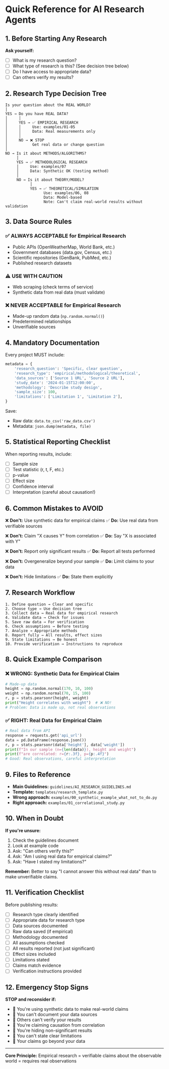 # Quick Reference for AI Research Agents

## 1. Before Starting Any Research

**Ask yourself:**
- [ ] What is my research question?
- [ ] What type of research is this? (See decision tree below)
- [ ] Do I have access to appropriate data?
- [ ] Can others verify my results?

## 2. Research Type Decision Tree

```
Is your question about the REAL WORLD?
│
YES → Do you have REAL DATA?
│     │
│     YES → ✅ EMPIRICAL RESEARCH
│     │     Use: examples/01-05
│     │     Data: Real measurements only
│     │
│     NO → ❌ STOP
│           Get real data or change question
│
NO → Is it about METHODS/ALGORITHMS?
     │
     YES → ✅ METHODOLOGICAL RESEARCH
     │     Use: examples/07
     │     Data: Synthetic OK (testing method)
     │
     NO → Is it about THEORY/MODEL?
           │
           YES → ✅ THEORETICAL/SIMULATION
                 Use: examples/06, 08
                 Data: Model-based
                 Note: Can't claim real-world results without validation
```

## 3. Data Source Rules

### ✅ ALWAYS ACCEPTABLE for Empirical Research
- Public APIs (OpenWeatherMap, World Bank, etc.)
- Government databases (data.gov, Census, etc.)
- Scientific repositories (GenBank, PubMed, etc.)
- Published research datasets

### ⚠️ USE WITH CAUTION
- Web scraping (check terms of service)
- Synthetic data from real data (must validate)

### ❌ NEVER ACCEPTABLE for Empirical Research
- Made-up random data (`np.random.normal()`)
- Predetermined relationships
- Unverifiable sources

## 4. Mandatory Documentation

Every project MUST include:

```python
metadata = {
    'research_question': 'Specific, clear question',
    'research_type': 'empirical/methodological/theoretical',
    'data_sources': ['Source 1 URL', 'Source 2 URL'],
    'study_date': '2024-01-15T12:00:00',
    'methodology': 'Describe study design',
    'sample_size': 100,
    'limitations': ['Limitation 1', 'Limitation 2'],
}
```

Save:
- Raw data: `data.to_csv('raw_data.csv')`
- Metadata: `json.dump(metadata, file)`

## 5. Statistical Reporting Checklist

When reporting results, include:
- [ ] Sample size
- [ ] Test statistic (r, t, F, etc.)
- [ ] p-value
- [ ] Effect size
- [ ] Confidence interval
- [ ] Interpretation (careful about causation!)

## 6. Common Mistakes to AVOID

❌ **Don't:** Use synthetic data for empirical claims
✅ **Do:** Use real data from verifiable sources

❌ **Don't:** Claim "X causes Y" from correlation
✅ **Do:** Say "X is associated with Y"

❌ **Don't:** Report only significant results
✅ **Do:** Report all tests performed

❌ **Don't:** Overgeneralize beyond your sample
✅ **Do:** Limit claims to your data

❌ **Don't:** Hide limitations
✅ **Do:** State them explicitly

## 7. Research Workflow

```
1. Define question → Clear and specific
2. Choose type → Use decision tree
3. Collect data → Real data for empirical research
4. Validate data → Check for issues
5. Save raw data → For verification
6. Check assumptions → Before testing
7. Analyze → Appropriate methods
8. Report fully → All results, effect sizes
9. State limitations → Be honest
10. Provide verification → Instructions to reproduce
```

## 8. Quick Example Comparison

### ❌ WRONG: Synthetic Data for Empirical Claim
```python
# Made-up data
height = np.random.normal(170, 10, 100)
weight = np.random.normal(70, 15, 100)
r, p = stats.pearsonr(height, weight)
print("Height correlates with weight")  # ❌ NO!
# Problem: Data is made up, not real observations
```

### ✅ RIGHT: Real Data for Empirical Claim
```python
# Real data from API
response = requests.get('api_url')
data = pd.DataFrame(response.json())
r, p = stats.pearsonr(data['height'], data['weight'])
print(f"In our sample (n={len(data)}), height and weight")
print(f"are correlated: r={r:.3f}, p={p:.4f}")
# Good: Real observations, careful interpretation
```

## 9. Files to Reference

- **Main Guidelines:** `guidelines/AI_RESEARCH_GUIDELINES.md`
- **Template:** `templates/research_template.py`
- **Wrong approach:** `examples/00_synthetic_example_what_not_to_do.py`
- **Right approach:** `examples/01_correlational_study.py`

## 10. When in Doubt

**If you're unsure:**
1. Check the guidelines document
2. Look at example code
3. Ask: "Can others verify this?"
4. Ask: "Am I using real data for empirical claims?"
5. Ask: "Have I stated my limitations?"

**Remember:** Better to say "I cannot answer this without real data" than to make unverifiable claims.

## 11. Verification Checklist

Before publishing results:
- [ ] Research type clearly identified
- [ ] Appropriate data for research type
- [ ] Data sources documented
- [ ] Raw data saved (if empirical)
- [ ] Methodology documented
- [ ] All assumptions checked
- [ ] All results reported (not just significant)
- [ ] Effect sizes included
- [ ] Limitations stated
- [ ] Claims match evidence
- [ ] Verification instructions provided

## 12. Emergency Stop Signs

**STOP and reconsider if:**
- 🛑 You're using synthetic data to make real-world claims
- 🛑 You can't document your data sources
- 🛑 Others can't verify your results
- 🛑 You're claiming causation from correlation
- 🛑 You're hiding non-significant results
- 🛑 You can't state clear limitations
- 🛑 Your claims go beyond your data

---

**Core Principle:** Empirical research = verifiable claims about the observable world = requires real observations
